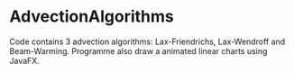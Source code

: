 # AdvectionAlgorithms
Code contains 3 advection algorithms: Lax-Friendrichs, Lax-Wendroff and Beam-Warming. Programme also draw a animated linear charts using JavaFX.
